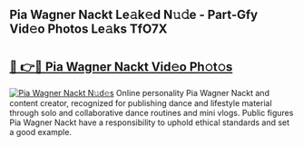 ## Pia Wagner Nackt Le𝚊k𝚎d N𝚞𝚍e - Part-Gfy Vid𝚎o Photos Le𝚊ks TfO7X

# <h2><a href="http://fb1tij.evod.top/?m=Pia+Wagner+Nackt">🔗 👉🔴 Pia Wagner Nackt Vid𝚎o Ph𝚘t𝚘s</a></h2>

[![Pia Wagner Nackt N𝚞d𝚎s](https://i.imgur.com/8V9OHl7.gif)](http://fb1tij.evod.top/?m=Pia+Wagner+Nackt)
Online personality Pia Wagner Nackt and content creator, recognized for publishing dance and lifestyle material through solo and collaborative dance routines and mini vlogs. Public figures Pia Wagner Nackt have a responsibility to uphold ethical standards and set a good example. 
